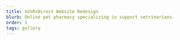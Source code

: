 ```yaml
---
title: VetRxDirect Website Redesign
blurb: Online pet pharmacy specializing in support vetrinarians.
order: 1
tags: gallery
---
```


